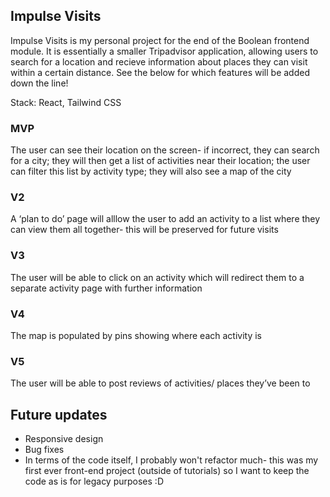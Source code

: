 ## Impulse Visits

Impulse Visits is my personal project for the end of the Boolean frontend module. It is essentially a smaller Tripadvisor application, allowing users to search for a location and recieve information about places they can visit within a certain distance. See the below for which features will be added down the line!

Stack: React, Tailwind CSS

### MVP

The user can see their location on the screen- if incorrect, they can search for a city; they will then get a list of activities near their location; the user can filter this list by activity type; they will also see a map of the city

### V2

A ‘plan to do’ page will alllow the user to add an activity to a list where they can view them all together- this will be preserved for future visits

### V3

The user will be able to click on an activity which will redirect them to a separate activity page with further information

### V4

The map is populated by pins showing where each activity is

### V5

The user will be able to post reviews of activities/ places they’ve been to

## Future updates

- Responsive design
- Bug fixes
- In terms of the code itself, I probably won't refactor much- this was my first ever front-end project (outside of tutorials) so I want to keep the code as is for legacy purposes :D
